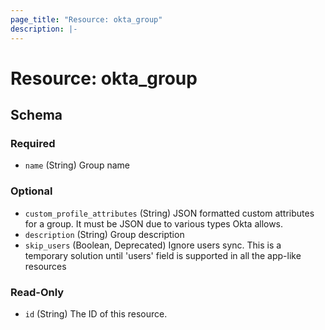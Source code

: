 ```yaml
---
page_title: "Resource: okta_group"
description: |-
---
```


# Resource: okta_group

<!-- schema generated by tfplugindocs -->

## Schema

### Required

- `name` (String) Group name

### Optional

- `custom_profile_attributes` (String) JSON formatted custom attributes for a group. It must be JSON due to various types Okta allows.
- `description` (String) Group description
- `skip_users` (Boolean, Deprecated) Ignore users sync. This is a temporary solution until 'users' field is supported in all the app-like resources

### Read-Only

- `id` (String) The ID of this resource.
